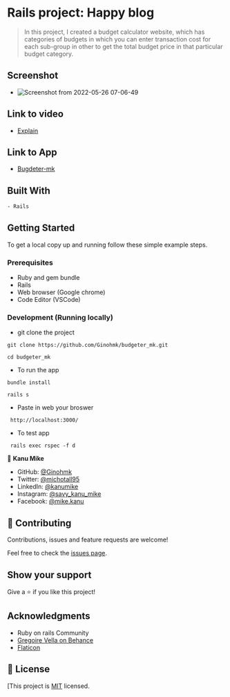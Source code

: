 # Rails project: Happy blog

> In this project, I created a budget calculator website, which has categories of budgets in which you can enter transaction cost for each sub-group in other to get the total budget price in that particular budget category.

## Screenshot
- ![Screenshot from 2022-05-26 07-06-49](https://user-images.githubusercontent.com/58771507/170427512-91463efc-8922-4c54-80f2-c6e6fcf07a7d.png)

## Link to video

- [Explain](https://www.loom.com/share/a99f925bb6f54a1fb53b45cd32437368)

## Link to App

- [Bugdeter-mk](https://blooming-depths-30594.herokuapp.com/)

## Built With

```bash
- Rails
```

## Getting Started

To get a local copy up and running follow these simple example steps.

### Prerequisites

- Ruby and gem bundle
- Rails
- Web browser (Google chrome)
- Code Editor (VSCode)

### Development (Running locally)

- git clone the project

```
git clone https://github.com/Ginohmk/budgeter_mk.git
```

```
cd budgeter_mk
```

- To run the app

```
bundle install
```

```
rails s
```

- Paste in web your broswer

```
 http://localhost:3000/
```

- To test app

```
 rails exec rspec -f d
```

👤 **Kanu Mike**

- GitHub: [@Ginohmk](https://github.com/Ginohmk)
- Twitter: [@michotall95](https://www.twitter.com/michotall95)
- LinkedIn: [@kanumike](https://www.linkedin.com/in/kanu-mike-497119211/)
- Instagram: [@savy_kanu_mike](https/instagram.com/savy_kanu_mike)
- Facebook: [@mike.kanu](https://www.facebook.com/mike.kanu)

## 🤝 Contributing

Contributions, issues and feature requests are welcome!

Feel free to check the [issues page](https://github.com/Ginohmk/budgeter_mk/issues).

## Show your support

Give a ⭐️ if you like this project!

## Acknowledgments

- Ruby on rails Community
- [Gregoire Vella on Behance](https://www.behance.net/gregoirevella)
- [Flaticon](https://www.flaticon.com/free-icons/transport)

## 📝 License

[This project is [MIT](https://github.com/Ginohmk/budgeter_mk/blob/dev/LICENSE) licensed.
